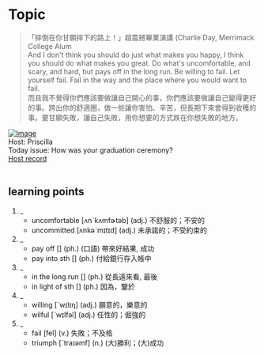# Topic

> 「摔倒在你甘願摔下的路上！」超震撼畢業演講 (Charlie Day, Merrimack College Alum  <br>
> And I don't think you should do just what makes you happy, I think you should do what makes you great. Do what's uncomfortable, and scary, and hard, but pays off in the long run. Be willing to fail. Let yourself fail. Fail in the way and the place where you would want to fail. <br>
> 而且我不覺得你們應該要做讓自己開心的事，你們應該要做讓自己變得更好的事。跨出你的舒適圈，做一些讓你害怕、辛苦，但長期下來會得到收穫的事。要甘願失敗，讓自己失敗，用你想要的方式跌在你想失敗的地方。 <br>

[![Image](https://cdn.voicetube.com/assets/thumbnails/AUBJN3QGh2Q.jpg)](https://www.youtube.com/embed/AUBJN3QGh2Q?rel=0&showinfo=0&cc_load_policy=0&controls=1&autoplay=1&iv_load_policy=3&playsinline=1&wmode=transparent&start=35&end=52&enablejsapi=1&origin=https://tw.voicetube.com&widgetid=1)<br>
Host: Priscilla
<br>Today issue: How was your graduation ceremony?
<br>
[Host record](https://cdn.voicetube.com/tmp/everyday_records/priscilla.huang/2460.mp3)
<br><br>
## learning points
1. _
	* uncomfortable [ʌnˋkʌmfɚtəb] (adj.) 不舒服的；不安的
	* uncommitted [ʌnkəˋmɪtɪd] (adj.) 未承諾的；不受約束的
2. _
	* pay off [] (ph.) (口語) 帶來好結果, 成功
	* pay into sth [] (ph.) 付給銀行存入帳中
3. _
	* in the long run [] (ph.) 從長遠來看, 最後
	* in light of sth [] (ph.) 因為，鑒於
4. _
	* willing [ˋwɪlɪŋ] (adj.) 願意的，樂意的
	* wilful [ˋwɪlfəl] (adj.) 任性的；倔強的
5. _
	* fail [fel] (v.) 失敗；不及格
	* triumph [ˋtraɪəmf] (n.) (大)勝利；(大)成功
